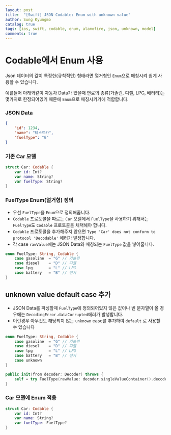 ```yaml
---
layout: post
title:  "[Swift] JSON Codable: Enum with unknown value"
author: Sung Kyungmo
catalog: true
tags: [ios, swift, codable, enum, alamofire, json, unknown, model]
comments: true
---
```


# Codable에서 Enum 사용
Json 데이터의 값이 특정한(규칙적인) 형태라면 열거형인 `Enum`으로 매칭시켜 쉽게 사용할 수 있습니다.

예를들어 아래와같이 자동차 Data가 있을때 연료의 종류(가솔린, 디젤, LPG, 배터리)는 몇가지로 한정되어있기 때문에 `Enum`으로 매칭시키기에 적합합니다.

### JSON Data

```json
{
    "id": 1234,
    "name": "테스트카",
    "fuelType": "G"
}
```

### 기존 Car 모델

```swift
struct Car: Codable {
	var id: Int?
	var name: String?
	var fuelType: String?
}
```

### FuelType Enum(열거형) 정의

- 우선 `FuelType`을 `Enum`으로 정의해줍니다.
- `Codable` 프로토콜을 따르는 `Car` 모델에서 `FuelType`을 사용하기 위해서는 `FuelType`도 `Codable` 프로토콜을 채택해야 합니다.
- `Codable` 프로토콜을 추가해주지 않으면 `Type 'Car' does not conform to protocol 'Decodable'` 에러가 발생합니다.
- 각 case `rawValue`에는 JSON Data와 매칭되는 `FuelType` 값을 넣어줍니다.

```swift
enum FuelType: String, Codable {
    case gasoline  = "G" // 가솔린
    case diesel    = "D" // 디젤
    case lpg       = "L" // LPG
    case battery   = "B" // 전기
}
```

## unknown value default case 추가

- JSON Data를 파싱할때 `FuelType`에 정의되어있지 않은 값이나 빈 문자열이 올 경우에는 `DecodingError.dataCorrupted`에러가 발생합니다.
- 이런경우 아무것도 해당되지 않는 `unknown` case를 추가하여 `default` 로 사용할 수 있습니다

```swift
enum FuelType: String, Codable {
    case gasoline  = "G" // 가솔린
    case diesel    = "D" // 디젤
    case lpg       = "L" // LPG
    case battery   = "B" // 전기
	case unknown
}

public init(from decoder: Decoder) throws {
	self = try FuelType(rawValue: decoder.singleValueContainer().decode(RawValue.self)) ?? .unknown
}
```

### Car 모델에 Enum 적용

```swift
struct Car: Codable {
	var id: Int?
	var name: String?
	var fuelType: FuelType?
}
```